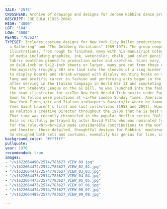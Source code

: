 ```yaml
---
SALE: '2574'
CROSSHEAD: Archive of drawings and designs for Jerome Robbins dance productions.
DESCRIPT: JOE EULA (1925-2004)
HIGH: "4000"
LOT: "184"
LOW: "3000"
REFNO: "783627"
TYPESET: Includes costume designs for New York City Ballet productions "Dances at
  a Gathering" and "The Goldberg Variations" 1969-1971. The group comprises over 60
  illustrations, from rough to finished, many with his manuscript notes, in a number
  of media including graphite, ink, watercolor, chalk, and color pencil. Some contain
  fabric swatches pinned to production notes and sketches. Sizes vary, but many most
  on 8x10-inch or 9x12-inch sheets or larger, many are cut from those or larger sheets;
  the majority (roughly 40) are laid into the sleeves of a ring binder; 13 are mounted
  to display boards and shrink-wrapped with display mounting hooks on verso.<br><br>Eula's
  long and prolific career in fashion and performing arts began in the 1950s where,
  after serving in the Italian Campaign in World War II and completing studies at
  The Art Students League on the GI Bill, he was launched into the fashion world as
  the head illustrator for <i>The New York Herald Tribune</i> under Eugenia Sheppard.
  Soon to follow were positions at <i>The London Sunday Times, American Vogue, The
  New York Times,</i> and Italian <i>Harper's Bazaar</i> where he famously covered
  Yves Saint Laurent's first and last collections (1958 and 2002). However, it is
  as Halston's Creative Director throughout the 1970s that he is best remembered.
  That time was recently chronicled in the popular Netflix series "Halston" in which
  Eula is skilfully portrayed by actor David Pittu who was nominated for a Tony Award
  for the role.<br><br>Eula made considerable contributions to the world of dance
  and theater; these detailed, thoughtful designs for Robbins' masterworks, for which
  he designed both sets and costumes, exemplify his genius for line, color, and form.
background_color: "#ffffff"
pullquote: ''
year: 1970
recommended: true
images:
- "/v1622664490/2574/783627_VIEW_09.jpg"
- "/v1622664472/2574/783627_VIEW_02_02.jpg"
- "/v1622664472/2574/783627_VIEW_03_03.jpg"
- "/v1622664473/2574/783627_VIEW_04_04.jpg"
- "/v1622664473/2574/783627_VIEW_05_05.jpg"
- "/v1622664473/2574/783627_VIEW_07_06.jpg"
- "/v1622664474/2574/783627_VIEW_08_07.jpg"
- "/v1622664488/2574/783627_VIEW_09_08.jpg"

---
```

